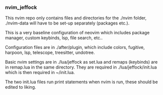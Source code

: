 ### nvim_jeffock

This nvim repo only contains files and directories for the ./nvim folder, ./nvim-data will have to be set-up separately (packages etc.). 

This is a very baseline configuration of neovim which includes package manager, custom keybinds, lsp, file search, etc..

Configuration files are in ./after/plugin, which include colors, fugitive, harpoon, lsp, telescope, treesitter, undotree. 

Basic nvim settings are in ./lua/jeffock as set.lua and remaps (keybinds) are in remap.lua in the same directory. They are required in ./lua/jeffock/init.lua which is then required in ~/init.lua.

The two init.lua files run print statements when nvim is run, these should be edited to liking. 
